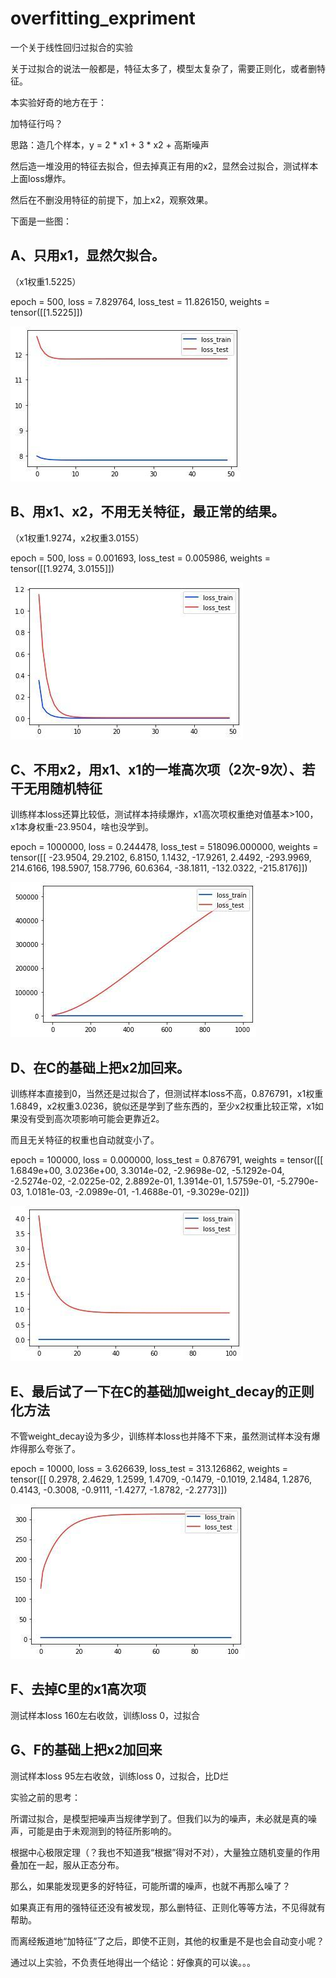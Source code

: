 # overfitting_expriment
一个关于线性回归过拟合的实验

关于过拟合的说法一般都是，特征太多了，模型太复杂了，需要正则化，或者删特征。

本实验好奇的地方在于：

加特征行吗？

思路：造几个样本，y = 2 * x1 + 3 * x2 + 高斯噪声

然后造一堆没用的特征去拟合，但去掉真正有用的x2，显然会过拟合，测试样本上面loss爆炸。

然后在不删没用特征的前提下，加上x2，观察效果。


下面是一些图：

## A、只用x1，显然欠拟合。

（x1权重1.5225）

epoch = 500, loss = 7.829764, loss_test = 11.826150, weights = tensor([[1.5225]])

![image](https://raw.githubusercontent.com/swordsx/overfitting_expriment/master/photo_2020-07-24_01-54-03.jpg)

## B、用x1、x2，不用无关特征，最正常的结果。

（x1权重1.9274，x2权重3.0155）

epoch = 500, loss = 0.001693, loss_test = 0.005986, weights = tensor([[1.9274, 3.0155]])

![image](https://raw.githubusercontent.com/swordsx/overfitting_expriment/master/photo_2020-07-24_01-52-07.jpg)

## C、不用x2，用x1、x1的一堆高次项（2次-9次）、若干无用随机特征

训练样本loss还算比较低，测试样本持续爆炸，x1高次项权重绝对值基本>100，x1本身权重-23.9504，啥也没学到。

epoch = 1000000, loss = 0.244478, loss_test = 518096.000000, weights = tensor([[ -23.9504,   29.2102,    6.8150,    1.1432,  -17.9261,    2.4492,
         -293.9969,  214.6166,  198.5907,  158.7796,   60.6364,  -38.1811,
         -132.0322, -215.8176]])
         
![image](https://raw.githubusercontent.com/swordsx/overfitting_expriment/master/photo_2020-07-24_01-39-26.jpg)

## D、在C的基础上把x2加回来。

训练样本直接到0，当然还是过拟合了，但测试样本loss不高，0.876791，x1权重1.6849，x2权重3.0236，貌似还是学到了些东西的，至少x2权重比较正常，x1如果没有受到高次项影响可能会更靠近2。

而且无关特征的权重也自动就变小了。

epoch = 100000, loss = 0.000000, loss_test = 0.876791, weights = tensor([[ 1.6849e+00,  3.0236e+00,  3.3014e-02, -2.9698e-02, -5.1292e-04,
         -2.5274e-02, -2.0225e-02,  2.8892e-01,  1.3914e-01,  1.5759e-01,
         -5.2790e-03,  1.0181e-03, -2.0989e-01, -1.4688e-01, -9.3029e-02]])

![image](https://raw.githubusercontent.com/swordsx/overfitting_expriment/master/photo_2020-07-24_01-48-12.jpg)

## E、最后试了一下在C的基础加weight_decay的正则化方法

不管weight_decay设为多少，训练样本loss也并降不下来，虽然测试样本没有爆炸得那么夸张了。

epoch = 10000, loss = 3.626639, loss_test = 313.126862, weights = tensor([[ 0.2978,  2.4629,  1.2599,  1.4709, -0.1479, -0.1019,  2.1484,  1.2876,
          0.4143, -0.3008, -0.9111, -1.4277, -1.8782, -2.2773]])
          
![image](https://raw.githubusercontent.com/swordsx/overfitting_expriment/master/photo_2020-07-24_01-59-52.jpg)

## F、去掉C里的x1高次项

测试样本loss 160左右收敛，训练loss 0，过拟合

## G、F的基础上把x2加回来

测试样本loss 95左右收敛，训练loss 0，过拟合，比D烂



实验之前的思考：

所谓过拟合，是模型把噪声当规律学到了。但我们以为的噪声，未必就是真的噪声，可能是由于未观测到的特征所影响的。

根据中心极限定理（？我也不知道我“根据”得对不对），大量独立随机变量的作用叠加在一起，服从正态分布。

那么，如果能发现更多的好特征，可能所谓的噪声，也就不再那么噪了？

如果真正有用的强特征还没有被发现，那么删特征、正则化等等方法，不见得就有帮助。

而离经叛道地“加特征”了之后，即使不正则，其他的权重是不是也会自动变小呢？

通过以上实验，不负责任地得出一个结论：好像真的可以诶。。。
